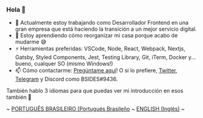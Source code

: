 ### Hola 👋

- 🔭 Actualmente estoy trabajando como Desarrollador Frontend en una gran empresa que está haciendo la transición a un mejor servicio digital.
- 🌱 Estoy aprendiendo cómo reorganizar mi casa porque acabo de mudarme 😅
- ⚡ Herramientas preferidas: VSCode, Node, React, Webpack, Nextjs, Gatsby, Styled Components, Jest, Testing Library, Git, iTerm, Docker y... bueno, cualquer SO (mismo Windows!)
- 📫 Cómo contactarme: [Pregúntame aquí](https://github.com/bsides/bsides/issues)! O si lo prefiere, [Twitter](https://twitter.com/bsides), [Telegram](https://t.me/bsides) y Discord como BSIDES#9436.

También hablo 3 idiomas para que puedas ver mi introducción en esos también 🤩

~ [PORTUGUÊS BRASILEIRO (Portugués Brasileño](README_PT.md) ~ [ENGLISH (Inglés)](README_EN.md) ~
